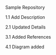 Sample Repository

1.1 Add Description

2.1 Updated Details

3.1 Added References

4.1 Diagram added
